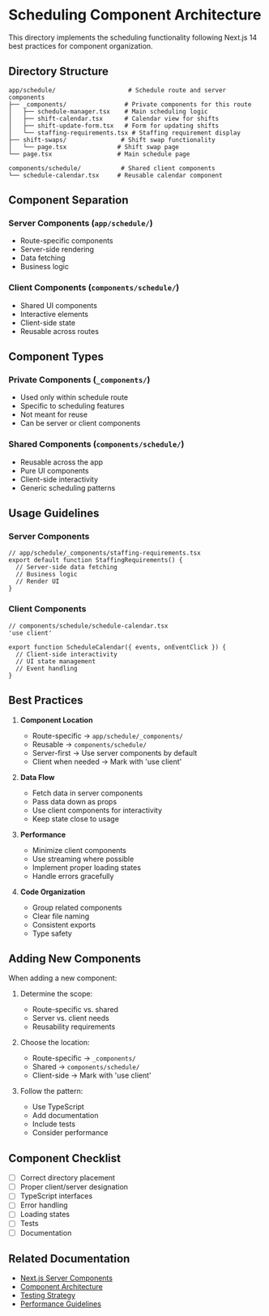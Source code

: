 # Scheduling Component Architecture

This directory implements the scheduling functionality following Next.js 14 best practices for component organization.

## Directory Structure

```
app/schedule/                    # Schedule route and server components
├── _components/                # Private components for this route
│   ├── schedule-manager.tsx    # Main scheduling logic
│   ├── shift-calendar.tsx      # Calendar view for shifts
│   ├── shift-update-form.tsx   # Form for updating shifts
│   └── staffing-requirements.tsx # Staffing requirement display
├── shift-swaps/               # Shift swap functionality
│   └── page.tsx              # Shift swap page
└── page.tsx                  # Main schedule page

components/schedule/           # Shared client components
└── schedule-calendar.tsx     # Reusable calendar component
```

## Component Separation

### Server Components (`app/schedule/`)
- Route-specific components
- Server-side rendering
- Data fetching
- Business logic

### Client Components (`components/schedule/`)
- Shared UI components
- Interactive elements
- Client-side state
- Reusable across routes

## Component Types

### Private Components (`_components/`)
- Used only within schedule route
- Specific to scheduling features
- Not meant for reuse
- Can be server or client components

### Shared Components (`components/schedule/`)
- Reusable across the app
- Pure UI components
- Client-side interactivity
- Generic scheduling patterns

## Usage Guidelines

### Server Components
```tsx
// app/schedule/_components/staffing-requirements.tsx
export default function StaffingRequirements() {
  // Server-side data fetching
  // Business logic
  // Render UI
}
```

### Client Components
```tsx
// components/schedule/schedule-calendar.tsx
'use client'

export function ScheduleCalendar({ events, onEventClick }) {
  // Client-side interactivity
  // UI state management
  // Event handling
}
```

## Best Practices

1. **Component Location**
   - Route-specific → `app/schedule/_components/`
   - Reusable → `components/schedule/`
   - Server-first → Use server components by default
   - Client when needed → Mark with 'use client'

2. **Data Flow**
   - Fetch data in server components
   - Pass data down as props
   - Use client components for interactivity
   - Keep state close to usage

3. **Performance**
   - Minimize client components
   - Use streaming where possible
   - Implement proper loading states
   - Handle errors gracefully

4. **Code Organization**
   - Group related components
   - Clear file naming
   - Consistent exports
   - Type safety

## Adding New Components

When adding a new component:

1. Determine the scope:
   - Route-specific vs. shared
   - Server vs. client needs
   - Reusability requirements

2. Choose the location:
   - Route-specific → `_components/`
   - Shared → `components/schedule/`
   - Client-side → Mark with 'use client'

3. Follow the pattern:
   - Use TypeScript
   - Add documentation
   - Include tests
   - Consider performance

## Component Checklist

- [ ] Correct directory placement
- [ ] Proper client/server designation
- [ ] TypeScript interfaces
- [ ] Error handling
- [ ] Loading states
- [ ] Tests
- [ ] Documentation

## Related Documentation

- [Next.js Server Components](https://nextjs.org/docs/app/building-your-application/rendering/server-components)
- [Component Architecture](../../docs/architecture.md)
- [Testing Strategy](../../docs/testing.md)
- [Performance Guidelines](../../docs/performance.md) 